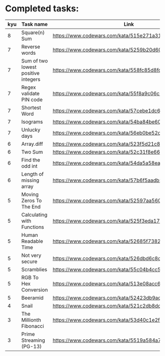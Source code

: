 # Completed tasks:
| kyu	| Task name								| Link 													 |
| ----	| ---- 									| ---- 													 |
| 8		| Square(n) Sum 						| https://www.codewars.com/kata/515e271a311df0350d00000f |
| 7		| Reverse words 						| https://www.codewars.com/kata/5259b20d6021e9e14c0010d4 |
| 7		| Sum of two lowest positive integers 	| https://www.codewars.com/kata/558fc85d8fd1938afb000014 |
| 7		| Regex validate PIN code 				| https://www.codewars.com/kata/55f8a9c06c018a0d6e000132 |
| 7		| Shortest Word 						| https://www.codewars.com/kata/57cebe1dc6fdc20c57000ac9 |
| 7		| Isograms								| https://www.codewars.com/kata/54ba84be607a92aa900000f1 |
| 7		| Unlucky days							| https://www.codewars.com/kata/56eb0be52caf798c630013c0 |
| 6		| Array.diff							| https://www.codewars.com/kata/523f5d21c841566fde000009 |
| 6		| Two Sum								| https://www.codewars.com/kata/52c31f8e6605bcc646000082 |
| 6		| Find the odd int						| https://www.codewars.com/kata/54da5a58ea159efa38000836 |
| 6		| Length of missing array				| https://www.codewars.com/kata/57b6f5aadb5b3d0ae3000611 |
| 5		| Moving Zeros To The End				| https://www.codewars.com/kata/52597aa56021e91c93000cb0 |
| 5		| Calculating with Functions			| https://www.codewars.com/kata/525f3eda17c7cd9f9e000b39 |
| 5		| Human Readable Time					| https://www.codewars.com/kata/52685f7382004e774f0001f7 |
| 5		| Not very secure						| https://www.codewars.com/kata/526dbd6c8c0eb53254000110 |
| 5		| Scramblies							| https://www.codewars.com/kata/55c04b4cc56a697bb0000048 |
| 5		| RGB To Hex Conversion					| https://www.codewars.com/kata/513e08acc600c94f01000001 |
| 5		| Beeramid								| https://www.codewars.com/kata/52423db9add6f6fc39000354 |
| 4		| Snail									| https://www.codewars.com/kata/521c2db8ddc89b9b7a0000c1 |
| 3		| The Millionth Fibonacci				| https://www.codewars.com/kata/53d40c1e2f13e331fc000c26 |
| 3		| Prime Streaming (PG-13)				| https://www.codewars.com/kata/5519a584a73e70fa570005f5 |